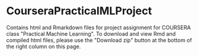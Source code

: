 CourseraPracticalMLProject
==========================

Contains html and Rmarkdown files for project assignment for COURSERA class "Practical Machine Learning".
To download and view Rmd and compiled html files, please use the "Download zip" button at the bottom of 
the right column on this page.
